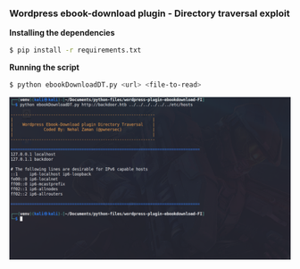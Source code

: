 ### Wordpress ebook-download plugin - Directory traversal exploit

**Installing the dependencies**

```bash
$ pip install -r requirements.txt
```

**Running the script**

```bash
$ python ebookDownloadDT.py <url> <file-to-read>
```

![](img/proof.png)